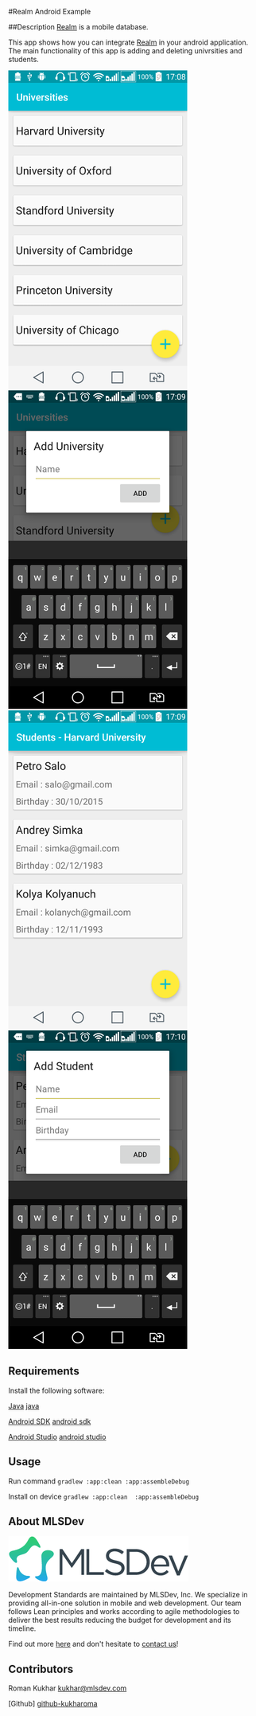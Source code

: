 #Realm Android Example

##Description
[Realm][realm] is a mobile database. 

This app shows how you can integrate [Realm][realm] in your android application. 
The main functionality of this app is adding and deleting univrsities and students.

<img src="/app/src/main/assets/1.png">
<img src="/app/src/main/assets/2.png">
<img src="/app/src/main/assets/3.png">
<img src="/app/src/main/assets/4.png">

## Requirements
Install the following software:

[Java] [java]

[Android SDK] [android sdk]

[Android Studio] [android studio]

## Usage

Run command 
	`gradlew :app:clean :app:assembleDebug`

Install on device 
  `gradlew :app:clean  :app:assembleDebug`

## About MLSDev

[<img src="/app/src/main/assets/mlsdev-logo.png" alt="MLSDev.com">][mlsdev]

Development Standards are maintained by MLSDev, Inc. We specialize in providing all-in-one solution in mobile and web development. Our team follows Lean principles and works according to agile methodologies to deliver the best results reducing the budget for development and its timeline. 

Find out more [here][mlsdev] and don't hesitate to [contact us][contact]!

## Contributors
Roman Kukhar kukhar@mlsdev.com

[Github] [github-kukharoma] 

[mlsdev]: http://mlsdev.com
[contact]: http://mlsdev.com/contact_us
[realm]: https://realm.io/
[android studio]: https://developer.android.com/intl/ru/sdk/index.html
[java]: http://www.oracle.com/technetwork/java/javase/downloads/jre7-downloads-1880261.html
[android sdk]: https://developer.android.com/intl/ru/sdk/index.html
[github-kukharoma]: https://github.com/kukharroma

